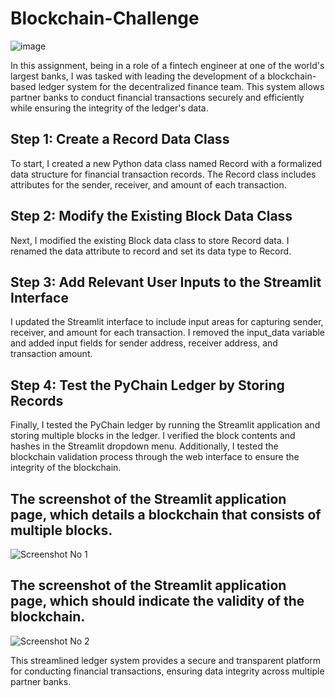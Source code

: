 # Blockchain-Challenge
![image](https://github.com/daniyargroove/Blockchain-Challenge/assets/143307322/b291480a-ddab-46ab-b449-52cffb0dbe13)

In this assignment, being in a role of a fintech engineer at one of the world's largest banks, I was tasked with leading the development of a blockchain-based ledger system for the decentralized finance team. This system allows partner banks to conduct financial transactions securely and efficiently while ensuring the integrity of the ledger's data.

## Step 1: Create a Record Data Class
To start, I created a new Python data class named Record with a formalized data structure for financial transaction records. The Record class includes attributes for the sender, receiver, and amount of each transaction.

## Step 2: Modify the Existing Block Data Class
Next, I modified the existing Block data class to store Record data. I renamed the data attribute to record and set its data type to Record.

## Step 3: Add Relevant User Inputs to the Streamlit Interface
I updated the Streamlit interface to include input areas for capturing sender, receiver, and amount for each transaction. I removed the input_data variable and added input fields for sender address, receiver address, and transaction amount.

## Step 4: Test the PyChain Ledger by Storing Records
Finally, I tested the PyChain ledger by running the Streamlit application and storing multiple blocks in the ledger. I verified the block contents and hashes in the Streamlit dropdown menu. Additionally, I tested the blockchain validation process through the web interface to ensure the integrity of the blockchain.

## The screenshot of the Streamlit application page, which details a blockchain that consists of multiple blocks.

![Screenshot No 1](https://github.com/daniyargroove/Blockchain-Challenge/assets/143307322/b8738c47-f693-4e37-aeba-ca36bf8d752b)

## The screenshot of the Streamlit application page, which should indicate the validity of the blockchain.

![Screenshot No  2](https://github.com/daniyargroove/Blockchain-Challenge/assets/143307322/a6ff5f77-67af-434a-b9bd-d7eb542852fd)


This streamlined ledger system provides a secure and transparent platform for conducting financial transactions, ensuring data integrity across multiple partner banks.
